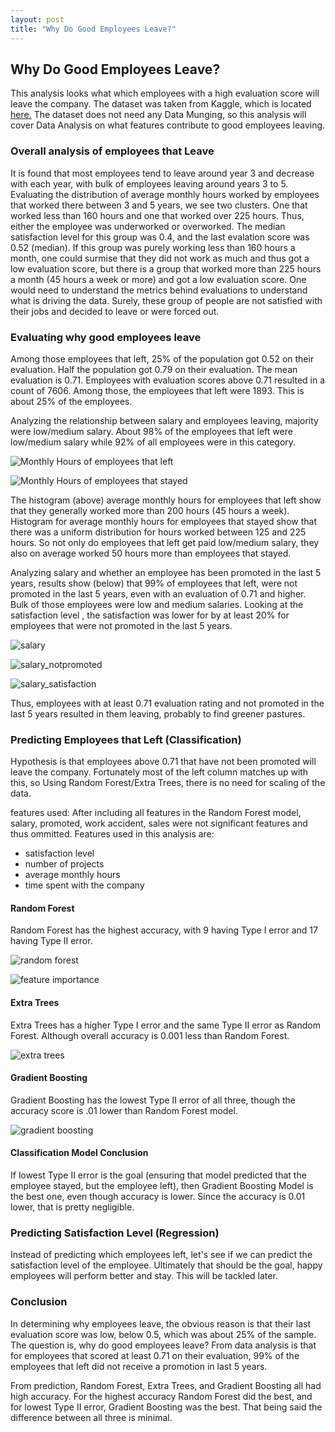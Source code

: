 ```yaml
---
layout: post
title: "Why Do Good Employees Leave?"
---
```


## Why Do Good Employees Leave?

This analysis looks what which employees with a high evaluation score will leave the company. The dataset was taken from Kaggle, which is located [here.](https://www.kaggle.com/ludobenistant/hr-analytics)  The dataset does not need any Data Munging, so this analysis will cover Data Analysis on what features contribute to good employees leaving. 


### Overall analysis of employees that Leave

It is found that most employees tend to leave around year 3 and decrease with each year, with bulk of employees leaving around years 3 to 5. Evaluating the distribution of average monthly hours worked by employees that worked there between 3 and 5 years, we see two clusters. One that worked less than 160 hours and one that worked over 225 hours. Thus, either the employee was underworked or overworked. The median satisfaction level for this group was 0.4, and the last evalation score was 0.52 (median). If this group was purely working less than 160 hours a month, one could surmise that they did not work as much and thus got a low evaluation score, but there is a group that worked more than 225 hours a month (45 hours a week or more) and got a low evaluation score. One would need to understand the metrics behind evaluations to understand what is driving the data. Surely, these group of people are not satisfied with their jobs and decided to leave or were forced out.


### Evaluating why good employees leave

Among those employees that left, 25% of the population got 0.52 on their evaluation. Half the population got 0.79 on their evaluation. The mean evaluation is 0.71. Employees with evaluation scores above 0.71 resulted in a count of 7606. Among those, the employees that left were 1893. This is about 25% of the employees.

Analyzing the relationship between salary and employees leaving, majority were low/medium salary. About 98% of the employees that left were low/medium salary while 92% of all employees were in this category.

![Monthly Hours of employees that left](https://github.com/adalal80/adalal80.github.io/blob/master/images/hranalytics/monthly_hours_eval.png?raw=true)

![Monthly Hours of employees that stayed](https://github.com/adalal80/adalal80.github.io/blob/master/images/hranalytics/monthly_hours_eval_stayed.png?raw=true)

The histogram (above) average monthly hours for employees that left show that they generally worked more than 200 hours (45 hours a week). Histogram for average monthly hours for employees that stayed show that there was a uniform distribution for hours worked between 125 and 225 hours. So not only do employees that left get paid low/medium salary, they also on average worked 50 hours more than employees that stayed. 

Analyzing salary and whether an employee has been promoted in the last 5 years, results show (below) that 99% of employees that left, were not promoted in the last 5 years, even with an evaluation of 0.71 and higher. Bulk of those employees were low and medium salaries. Looking at the satisfaction level , the satisfaction was lower for by at least 20% for employees that were not promoted in the last 5 years.

![salary](https://github.com/adalal80/adalal80.github.io/blob/master/images/hranalytics/salary_left.png?raw=true)

![salary_notpromoted](https://github.com/adalal80/adalal80.github.io/blob/master/images/hranalytics/salary_notpromoted.png?raw=true)

![salary_satisfaction](https://github.com/adalal80/adalal80.github.io/blob/master/images/hranalytics/salary_notpromoted_satisfaction.png?raw=true)

Thus, employees with at least 0.71 evaluation rating and not promoted in the last 5 years resulted in them leaving, probably to find greener pastures. 

### Predicting Employees that Left (Classification)
Hypothesis is that employees above 0.71 that have not been promoted will leave the company. Fortunately most of the left column matches up with this, so 
Using Random Forest/Extra Trees, there is no need for scaling of the data. 

features used:
After including all features in the Random Forest model, salary, promoted, work accident, sales were not significant features and thus ommitted. Features used in this analysis are:

* satisfaction level
* number of projects
* average monthly hours
* time spent with the company


#### Random Forest

Random Forest has the highest accuracy, with 9 having Type I error and 17 having Type II error. 

![random forest](https://github.com/adalal80/adalal80.github.io/blob/master/images/hranalytics/RandomForest.png?raw=true)

![feature importance](https://github.com/adalal80/adalal80.github.io/blob/master/images/hranalytics/RandomForestFeature.png?raw=true)

#### Extra Trees

Extra Trees has a higher Type I error and the same Type II error as Random Forest. Although overall accuracy is 0.001 less than Random Forest.

![extra trees](https://github.com/adalal80/adalal80.github.io/blob/master/images/hranalytics/ExtraTrees.png?raw=true)

#### Gradient Boosting

Gradient Boosting has the lowest Type II error of all three, though the accuracy score is .01 lower than Random Forest model.

![gradient boosting](https://github.com/adalal80/adalal80.github.io/blob/master/images/hranalytics/GradientBoosting.png?raw=true)

#### Classification Model Conclusion

If lowest Type II error is the goal (ensuring that model predicted that the employee stayed, but the employee left), then Gradient Boosting Model is the best one, even though accuracy is lower. Since the accuracy is 0.01 lower, that is pretty negligible.

### Predicting Satisfaction Level (Regression)

Instead of predicting which employees left, let's see if we can predict the satisfaction level of the employee. Ultimately that should be the goal, happy employees will perform better and stay. This will be tackled later.


### Conclusion

In determining why employees leave, the obvious reason is that their last evaluation score was low, below 0.5, which was about 25% of the sample. The question is, why do good employees leave? From data analysis is that for employees that scored at least 0.71 on their evaluation, 99% of the employees that left did not receive a promotion in last 5 years. 

From prediction, Random Forest, Extra Trees, and Gradient Boosting all had high accuracy. For the highest accuracy Random Forest did the best, and for lowest Type II error, Gradient Boosting was the best. That being said the difference between all three is minimal.